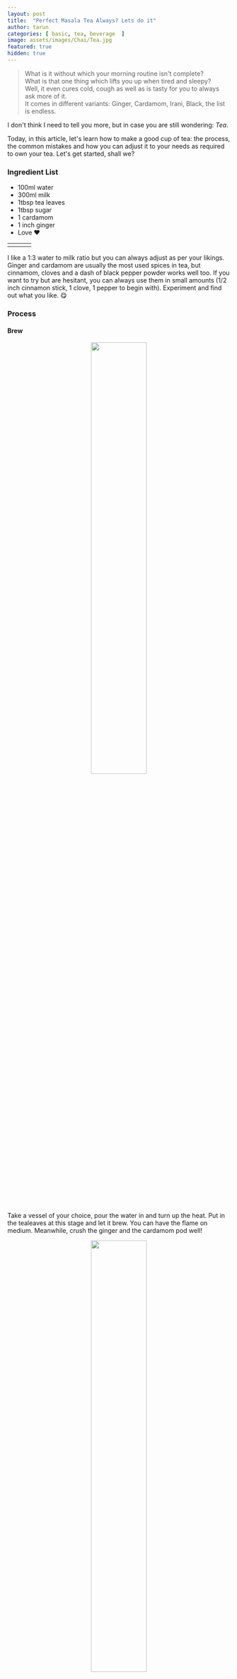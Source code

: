 ```yaml
---
layout: post
title:  "Perfect Masala Tea Always? Lets do it"
author: tarun
categories: [ basic, tea, beverage  ]
image: assets/images/Chai/Tea.jpg
featured: true
hidden: true
---
```


>What is it without which your morning routine isn't complete?  
>What is that one thing which lifts you up when tired and sleepy?  
>Well, it even cures cold, cough as well as is tasty for you to always ask more of it.  
>It comes in different variants: Ginger, Cardamom, Irani, Black, the list is endless.

I don't think I need to tell you more, but in case you are still wondering:  *Tea*.

Today, in this article, let's learn how to make a good cup of tea: the process, the common mistakes and how you can adjust it to your needs as required to own your tea. Let's get started, shall we?

### Ingredient List 
- 100ml water 
- 300ml milk 
- 1tbsp tea leaves
- 1tbsp sugar
- 1 cardamom
- 1 inch ginger
- Love ♥️

<table width="100%" border="0">
  <tr>    
  <td><img src="{{ site.baseurl }}/assets/images/Chai/water.jpg" alt="" align="left" /></td>
  <td><img src="{{ site.baseurl }}/assets/images/Chai/milk.jpg" alt="" align="right" /></td>
  <td><img src="{{ site.baseurl }}/assets/images/Chai/masala.jpg" alt="" align="center" style="width:300px height:300px;" /></td>
  </tr>  
</table>
<!--- (<img src="{{ site.baseurl }}/assets/images/Chai/masala.jpg" alt="" align="center" style="width: 90%; height: 90%;" />-->

I like a 1:3 water to milk ratio but you can always adjust as per your likings. Ginger and cardamom are usually the most used spices in tea, but cinnamom, cloves and a dash of black pepper powder works well too. If you want to try but are hesitant, you can always use them in small amounts (1/2 inch cinnamon stick, 1 clove, 1 pepper to begin with). Experiment and find out what you like. 😋

### Process

#### Brew

<p align="center">
  <img class="shadow-lg"   src="{{ site.baseurl }}/assets/images/Chai/tealeaves.gif" style="width: 50%; height: 50%;">
</p>
 Take a vessel of your choice, pour the water in and turn up the heat. Put in the tealeaves at this stage and let it brew. You can have the flame on medium. Meanwhile, crush the ginger and the cardamom pod well!
<p align="center">
  <img class="shadow-lg"  src="{{ site.baseurl }}/assets/images/Chai/crush.jpg" style="width: 50%; height: 50%;">
</p>
Now add this crushed masala to the water.

This is the most important step of tea making, letting the tea brew patiently in the water. *Once you add milk, the tealeaves won't have a lot of effect, so please don't rush into it. Most of the people I know who struggle at making tea are the ones who are impatient here, don't be, the wait will be all worth it.* It is okay if your water reduces to even half of what you started with. :P
<p align="center">
  <img  class="shadow-lg" src="{{ site.baseurl }}/assets/images/Chai/brew.jpg" style="width: 50%; height: 50%;">
</p>

After around 5-7 minuted, once the brew is dark and ready, pour in the milk and stir occasionally. You may be tempted to increase the heat, but again, take a deep breath and calm your temptations. Let it come to a boil on it's own, and then you can either decrease the flame to lowest, or stir, or blow at it, to prevent the tea from spilling. Add 1 tbsp of sugar now. Let the tea get 2-3 boils. Don't worry, the successive boils are pretty quick. In total, it's around 5-7 minutes more of boiling after you add milk. You can use the attached pics as a reference for indicator. 

<p align="center">
  <img class="shadow-lg"  src="{{ site.baseurl }}/assets/images/Chai/boil.gif" style="width: 50%; height: 50%;">
</p>


Done, strain, pour yourself and your loved ones some tea, sip on it and enjoy the warm conversations with a satisfying tea. 

#### Bonus
- You can pair the masalas according to the weather. Ginger, clove, black pepper are usually good in cold/rainy weather and something like cardamom, cinnamon, fennel are nice in summer. Please start with only a pinch of them if you are not sure of the flavour. 
- I reccommend water ratio from 20% to 50% according to what you like. 
- Try to use milk which is not pre-boiled. In my experiments, fresh milk has given much better flavour.
- Always add sugar towards the end because it releases water which slows brewing, but make sure to give at least 1 boil after adding it.
- You can make jaggery tea by substituting it for sugar, but remember to boil more since jaggery takes longer to dissolve.
- Use a vessel at least twice the volume of tea you are making, to avoid regretting spillover later. 

Now what are you waiting for? Get up and make yourself some nice tea. Let me know if you enjoyed it and have any more questions!

*Until next time...*

